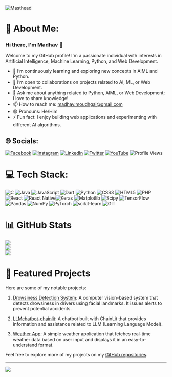 ![Masthead](https://user-images.githubusercontent.com/74038190/242390524-0c7eb6ed-663b-4ce4-bfbd-18239a38ba1b.gif)


# 💫 About Me:
### Hi there, I'm Madhav 👋

Welcome to my GitHub profile! I'm a passionate individual with interests in Artificial Intelligence, Machine Learning, Python, and Web Development.

- 🌱 I’m continuously learning and exploring new concepts in AIML and Python.
- 👯 I’m open to collaborations on projects related to AI, ML, or Web Development.
- 💬 Ask me about anything related to Python, AIML, or Web Development; I love to share knowledge!
- 📫 How to reach me: madhav.moudhgal@gmail.com
- 😄 Pronouns: He/Him
- ⚡ Fun fact: I enjoy building web applications and experimenting with different AI algorithms.



## 🌐 Socials:
[![Facebook](https://img.shields.io/badge/Facebook-%231877F2.svg?logo=Facebook&logoColor=white)](https://facebook.com/MadhavMoudhgal) [![Instagram](https://img.shields.io/badge/Instagram-%23E4405F.svg?logo=Instagram&logoColor=white)](https://instagram.com/madhav_moudhgal) [![LinkedIn](https://img.shields.io/badge/LinkedIn-%230077B5.svg?logo=linkedin&logoColor=white)](https://linkedin.com/in/madhav-sathyanarayana) [![Twitter](https://img.shields.io/badge/Twitter-%231DA1F2.svg?logo=Twitter&logoColor=white)](https://twitter.com/MadhavMoudhgal) [![YouTube](https://img.shields.io/badge/YouTube-%23FF0000.svg?logo=YouTube&logoColor=white)](https://youtube.com/@madhav.s5155) ![Profile Views](https://komarev.com/ghpvc/?username=madhavmoudhgal&label=Profile%20views&color=0e75b6&style=flat)



# 💻 Tech Stack:
![C](https://img.shields.io/badge/c-%2300599C.svg?style=plastic&logo=c&logoColor=white) ![Java](https://img.shields.io/badge/java-%23ED8B00.svg?style=plastic&logo=openjdk&logoColor=white) ![JavaScript](https://img.shields.io/badge/javascript-%23323330.svg?style=plastic&logo=javascript&logoColor=%23F7DF1E) ![Dart](https://img.shields.io/badge/dart-%230175C2.svg?style=plastic&logo=dart&logoColor=white) ![Python](https://img.shields.io/badge/python-3670A0?style=plastic&logo=python&logoColor=ffdd54) ![CSS3](https://img.shields.io/badge/css3-%231572B6.svg?style=plastic&logo=css3&logoColor=white) ![HTML5](https://img.shields.io/badge/html5-%23E34F26.svg?style=plastic&logo=html5&logoColor=white) ![PHP](https://img.shields.io/badge/php-%23777BB4.svg?style=plastic&logo=php&logoColor=white) ![React](https://img.shields.io/badge/react-%2320232a.svg?style=plastic&logo=react&logoColor=%2361DAFB) ![React Native](https://img.shields.io/badge/react_native-%2320232a.svg?style=plastic&logo=react&logoColor=%2361DAFB)![Keras](https://img.shields.io/badge/Keras-%23D00000.svg?style=plastic&logo=Keras&logoColor=white) ![Matplotlib](https://img.shields.io/badge/Matplotlib-%23ffffff.svg?style=plastic&logo=Matplotlib&logoColor=black) ![Scipy](https://img.shields.io/badge/SciPy-%230C55A5.svg?style=plastic&logo=scipy&logoColor=%white) ![TensorFlow](https://img.shields.io/badge/TensorFlow-%23FF6F00.svg?style=plastic&logo=TensorFlow&logoColor=white) ![Pandas](https://img.shields.io/badge/pandas-%23150458.svg?style=plastic&logo=pandas&logoColor=white) ![NumPy](https://img.shields.io/badge/numpy-%23013243.svg?style=plastic&logo=numpy&logoColor=white) ![PyTorch](https://img.shields.io/badge/PyTorch-%23EE4C2C.svg?style=plastic&logo=PyTorch&logoColor=white) ![scikit-learn](https://img.shields.io/badge/scikit--learn-%23F7931E.svg?style=plastic&logo=scikit-learn&logoColor=white) ![GIT](https://img.shields.io/badge/Git-fc6d26?style=plastic&logo=git&logoColor=white)
# 📊 GitHub Stats
![](https://github-readme-stats.vercel.app/api?username=Madhavmoudhgal&theme=dark&hide_border=true&include_all_commits=true&count_private=true)<br/>
![](https://github-readme-streak-stats.herokuapp.com/?user=Madhavmoudhgal&theme=dark&hide_border=true)<br/>
![](https://github-readme-stats.vercel.app/api/top-langs/?username=Madhavmoudhgal&theme=dark&hide_border=true&include_all_commits=true&count_private=true&layout=compact)



# 🚀 Featured Projects
Here are some of my notable projects:

1. [Drowsiness Detection System](https://github.com/Madhavmoudhgal/DrowsinessDetectionSystem): A computer vision-based system that detects drowsiness in drivers using facial landmarks. It issues alerts to prevent potential accidents.

2. [LLMchatbot-chainlit](https://github.com/Madhavmoudhgal/LLMchatbot-chainlit): A chatbot built with ChainLit that provides information and assistance related to LLM (Learning Language Model).

3. [Weather App](https://github.com/Madhavmoudhgal/Weather-App): A simple weather application that fetches real-time weather data based on user input and displays it in an easy-to-understand format.


Feel free to explore more of my projects on my [GitHub repositories](https://github.com/Madhavmoudhgal?tab=repositories).

---
[![](https://visitcount.itsvg.in/api?id=Madhavmoudhgal&icon=0&color=0)](https://visitcount.itsvg.in)

